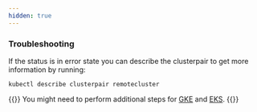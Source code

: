 ```yaml
---
hidden: true
---
```


### Troubleshooting
If the status is in error state you can describe the clusterpair to get more information by running:

```text
kubectl describe clusterpair remotecluster
```

{{<info>}}
You might need to perform additional steps for [GKE](/portworx-install-with-kubernetes/cloud/gcp/gke) and [EKS](/portworx-install-with-kubernetes/cloud/aws/aws-eks/).
{{</info>}}
